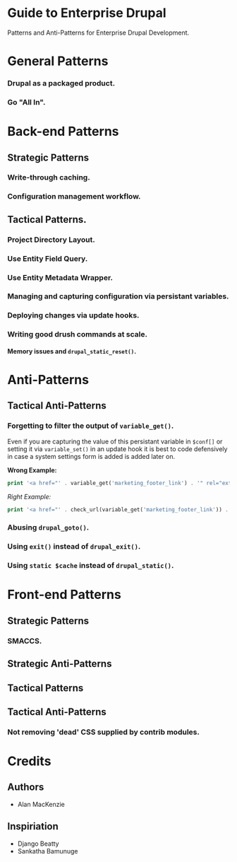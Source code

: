 Guide to Enterprise Drupal
==========================

Patterns and Anti-Patterns for Enterprise Drupal Development.

# General Patterns

### Drupal as a packaged product.

### Go "All In".

###

# Back-end Patterns

## Strategic Patterns

### Write-through caching.

### Configuration management workflow.

## Tactical Patterns.

### Project Directory Layout.

### Use Entity Field Query.

### Use Entity Metadata Wrapper.

### Managing and capturing configuration via persistant variables.

### Deploying changes via update hooks.

### Writing good drush commands at scale.

#### Memory issues and ```drupal_static_reset()```.

# Anti-Patterns

## Tactical Anti-Patterns

### Forgetting to filter the output of ```variable_get()```.

Even if you are capturing the value of this persistant variable in ```$conf[]``` or setting it via ```variable_set()``` in an update hook it is best to code defensively in case a system settings form is added is added later on.

__Wrong Example:__
```php
print '<a href="' . variable_get('marketing_footer_link') . '" rel="external">';
```

_Right Example:_
```php
print '<a href="' . check_url(variable_get('marketing_footer_link')) . '" rel="external">';
```

### Abusing ```drupal_goto()```.

### Using ```exit()``` instead of ```drupal_exit()```.

### Using ```static $cache``` instead of ```drupal_static()```.

# Front-end Patterns

## Strategic Patterns

### SMACCS.

## Strategic Anti-Patterns

## Tactical Patterns

## Tactical Anti-Patterns

### Not removing 'dead' CSS supplied by contrib modules.

# Credits

## Authors

* Alan MacKenzie

## Inspiriation

* Django Beatty
* Sankatha Bamunuge
